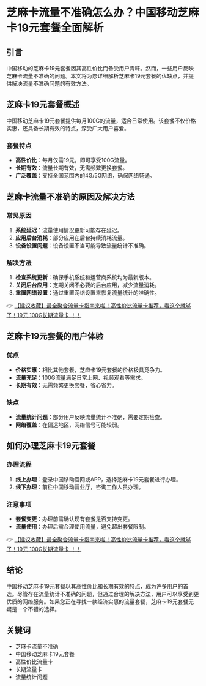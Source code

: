 # 芝麻卡流量不准确怎么办？中国移动芝麻卡19元套餐全面解析

## 引言
中国移动的芝麻卡19元套餐因其高性价比而备受用户青睐。然而，一些用户反映芝麻卡流量不准确的问题。本文将为您详细解析芝麻卡19元套餐的优缺点，并提供解决流量不准确问题的有效方法。

## 芝麻卡19元套餐概述
中国移动芝麻卡19元套餐提供每月100G的流量，适合日常使用。该套餐不仅价格实惠，还具备长期有效的特点，深受广大用户喜爱。

### 套餐特点
- **高性价比**：每月仅需19元，即可享受100G流量。
- **长期有效**：流量长期有效，无需频繁更换套餐。
- **广泛覆盖**：支持全国范围内的4G/5G网络，确保网络畅通。

## 芝麻卡流量不准确的原因及解决方法
### 常见原因
1. **系统延迟**：流量使用情况更新可能存在延迟。
2. **应用后台消耗**：部分应用在后台持续消耗流量。
3. **设备设置问题**：设备设置不当可能导致流量统计不准确。

### 解决方法
1. **检查系统更新**：确保手机系统和运营商系统均为最新版本。
2. **关闭后台应用**：定期关闭不必要的后台应用，减少流量消耗。
3. **重置网络设置**：通过重置网络设置来恢复流量统计的准确性。

👉 [【建议收藏】最全聚合流量卡指南来啦！高性价比流量卡推荐，看这个就够了！19元 100G长期流量卡 ！！](https://bit.ly/Liuliangka)

## 芝麻卡19元套餐的用户体验
### 优点
- **价格实惠**：相比其他套餐，芝麻卡19元套餐的价格极具竞争力。
- **流量充足**：100G流量满足日常上网、视频观看等需求。
- **长期有效**：无需频繁更换套餐，省心省力。

### 缺点
- **流量统计问题**：部分用户反映流量统计不准确，需要定期检查。
- **网络覆盖**：在偏远地区，网络信号可能较弱。

## 如何办理芝麻卡19元套餐
### 办理流程
1. **线上办理**：登录中国移动官网或APP，选择芝麻卡19元套餐进行办理。
2. **线下办理**：前往中国移动营业厅，咨询工作人员办理。

### 注意事项
- **套餐变更**：办理前需确认现有套餐是否支持变更。
- **流量使用**：办理后需合理使用流量，避免超出套餐限制。

👉 [【建议收藏】最全聚合流量卡指南来啦！高性价比流量卡推荐，看这个就够了！19元 100G长期流量卡 ！！](https://bit.ly/Liuliangka)

## 结论
中国移动芝麻卡19元套餐以其高性价比和长期有效的特点，成为许多用户的首选。尽管存在流量统计不准确的问题，但通过合理的解决方法，用户可以享受到更优质的网络服务。如果您正在寻找一款经济实惠的流量套餐，芝麻卡19元套餐无疑是一个不错的选择。

## 关键词
- 芝麻卡流量不准确
- 中国移动芝麻卡19元套餐
- 高性价比流量卡
- 长期流量卡
- 流量统计问题